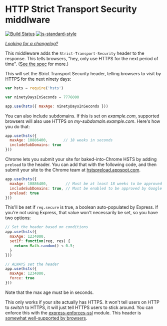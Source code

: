 HTTP Strict Transport Security middlware
========================================
[![Build Status](https://travis-ci.org/helmetjs/hsts.svg?branch=master)](https://travis-ci.org/helmetjs/hsts)
[![js-standard-style](https://img.shields.io/badge/code%20style-standard-brightgreen.svg)](http://standardjs.com/)

[_Looking for a changelog?_](https://github.com/helmetjs/helmet/blob/master/HISTORY.md)

This middleware adds the `Strict-Transport-Security` header to the response. This tells browsers, "hey, only use HTTPS for the next period of time". ([See the spec](http://tools.ietf.org/html/rfc6797) for more.)

This will set the Strict Transport Security header, telling browsers to visit by HTTPS for the next ninety days:

```javascript
var hsts = require('hsts')

var ninetyDaysInSeconds = 7776000

app.use(hsts({ maxAge: ninetyDaysInSeconds }))
```

You can also include subdomains. If this is set on *example.com*, supported browsers will also use HTTPS on *my-subdomain.example.com*. Here's how you do that:

```javascript
app.use(hsts({
  maxAge: 10886400,       // 18 weeks in seconds
  includeSubDomains: true
}))
```

Chrome lets you submit your site for baked-into-Chrome HSTS by adding `preload` to the header. You can add that with the following code, and then submit your site to the Chrome team at [hstspreload.appspot.com](https://hstspreload.appspot.com/).

```javascript
app.use(hsts({
  maxAge: 10886400,        // Must be at least 18 weeks to be approved by Google
  includeSubDomains: true, // Must be enabled to be approved by Google
  preload: true
}))
```

This'll be set if `req.secure` is true, a boolean auto-populated by Express. If you're not using Express, that value won't necessarily be set, so you have two options:

```javascript
// Set the header based on conditions
app.use(hsts({
  maxAge: 1234000,
  setIf: function(req, res) {
    return Math.random() < 0.5;
  }
}))

// ALWAYS set the header
app.use(hsts({
  maxAge: 1234000,
  force: true
}))
```

Note that the max age must be in seconds.

This only works if your site actually has HTTPS. It won't tell users on HTTP to *switch* to HTTPS, it will just tell HTTPS users to stick around. You can enforce this with the [express-enforces-ssl](https://github.com/aredo/express-enforces-ssl) module. This header is [somewhat well-supported by browsers](http://caniuse.com/#feat=stricttransportsecurity).
